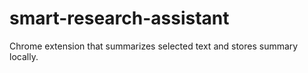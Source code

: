 # smart-research-assistant
Chrome extension that summarizes selected text and stores summary locally.
